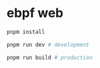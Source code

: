 # ebpf web

```sh
pnpm install
```

```sh
pnpm run dev # development
```

```sh
pnpm run build # production
```
